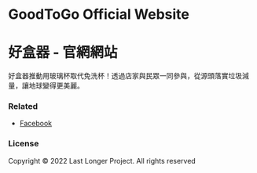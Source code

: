 # GoodToGo Official Website
# 好盒器 - 官網網站
好盒器推動用玻璃杯取代免洗杯！透過店家與民眾一同參與，從源頭落實垃圾減量，讓地球變得更美麗。

### Related
- [Facebook](https://www.facebook.com/good.to.go.tw/)

### License
Copyright © 2022 Last Longer Project. All rights reserved
